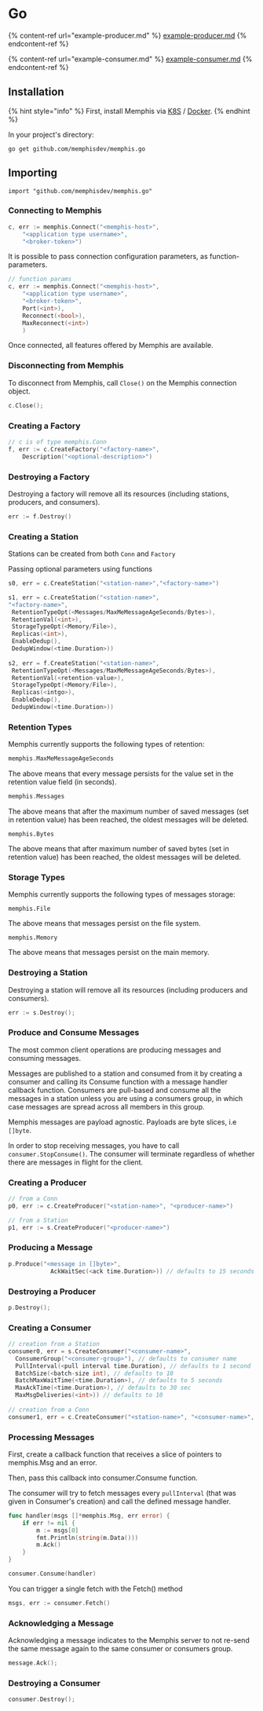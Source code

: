 # Go

{% content-ref url="example-producer.md" %}
[example-producer.md](example-producer.md)
{% endcontent-ref %}

{% content-ref url="example-consumer.md" %}
[example-consumer.md](example-consumer.md)
{% endcontent-ref %}

## Installation

{% hint style="info" %}
First, install Memphis via [K8S](../../deployment/kubernetes.md) / [Docker](../../deployment/docker-compose.md).
{% endhint %}

In your project's directory:

```
go get github.com/memphisdev/memphis.go
```

## Importing

```
import "github.com/memphisdev/memphis.go"
```

### Connecting to Memphis

```go
c, err := memphis.Connect("<memphis-host>", 
	"<application type username>", 
	"<broker-token>")
```

It is possible to pass connection configuration parameters, as function-parameters.

```go
// function params
c, err := memphis.Connect("<memphis-host>", 
	"<application type username>", 
	"<broker-token>",
	Port(<int>),       
	Reconnect(<bool>),
	MaxReconnect(<int>)
	)
```

Once connected, all features offered by Memphis are available.

### Disconnecting from Memphis

To disconnect from Memphis, call `Close()` on the Memphis connection object.

```go
c.Close();
```

### Creating a Factory

```go
// c is of type memphis.Conn
f, err := c.CreateFactory("<factory-name>", 
    Description("<optional-description>")
```

### Destroying a Factory

Destroying a factory will remove all its resources (including stations, producers, and consumers).

```go
err := f.Destroy()
```

### Creating a Station

Stations can be created from both `Conn` and `Factory`

Passing optional parameters using functions&#x20;

```go
s0, err = c.CreateStation("<station-name>","<factory-name>")

s1, err = c.CreateStation("<station-name>", 
"<factory-name>",
 RetentionTypeOpt(<Messages/MaxMeMessageAgeSeconds/Bytes>),
 RetentionVal(<int>), 
 StorageTypeOpt(<Memory/File>), 
 Replicas(<int>), 
 EnableDedup(), 
 DedupWindow(<time.Duration>))
 
s2, err = f.CreateStation("<station-name>", 
 RetentionTypeOpt(<Messages/MaxMeMessageAgeSeconds/Bytes>),
 RetentionVal(<retention-value>), 
 StorageTypeOpt(<Memory/File>), 
 Replicas(<intgo>), 
 EnableDedup(), 
 DedupWindow(<time.Duration>))
```

### Retention Types

Memphis currently supports the following types of retention:

```go
memphis.MaxMeMessageAgeSeconds
```

The above means that every message persists for the value set in the retention value field (in seconds).

```go
memphis.Messages
```

The above means that after the maximum number of saved messages (set in retention value) has been reached, the oldest messages will be deleted.

```
memphis.Bytes
```

The above means that after maximum number of saved bytes (set in retention value) has been reached, the oldest messages will be deleted.

### Storage Types

Memphis currently supports the following types of messages storage:

```
memphis.File
```

The above means that messages persist on the file system.

```
memphis.Memory
```

The above means that messages persist on the main memory.

### Destroying a Station

Destroying a station will remove all its resources (including producers and consumers).

```go
err := s.Destroy();
```

### Produce and Consume Messages

The most common client operations are producing messages and consuming messages.

Messages are published to a station and consumed from it by creating a consumer and calling its Consume function with a message handler callback function. Consumers are pull-based and consume all the messages in a station unless you are using a consumers group, in which case messages are spread across all members in this group.

Memphis messages are payload agnostic. Payloads are byte slices, i.e `[]byte`.

In order to stop receiving messages, you have to call `consumer.StopConsume()`. The consumer will terminate regardless of whether there are messages in flight for the client.

### Creating a Producer

```go
// from a Conn
p0, err := c.CreateProducer("<station-name>", "<producer-name>") 

// from a Station
p1, err := s.CreateProducer("<producer-name>")
```

### Producing a Message

```go
p.Produce("<message in []byte>",
            AckWaitSec(<ack time.Duration>)) // defaults to 15 seconds
```

### Destroying a Producer

```go
p.Destroy();
```

### Creating a Consumer

```go
// creation from a Station
consumer0, err = s.CreateConsumer("<consumer-name>",
  ConsumerGroup("<consumer-group>"), // defaults to consumer name
  PullInterval(<pull interval time.Duration), // defaults to 1 second
  BatchSize(<batch-size int), // defaults to 10
  BatchMaxWaitTime(<time.Duration>), // defaults to 5 seconds
  MaxAckTime(<time.Duration>), // defaults to 30 sec
  MaxMsgDeliveries(<int>)) // defaults to 10
  
// creation from a Conn
consumer1, err = c.CreateConsumer("<station-name>", "<consumer-name>", ...) 

```

### Processing Messages

First, create a callback function that receives a slice of pointers to memphis.Msg and an error.

Then, pass this callback into consumer.Consume function.

The consumer will try to fetch messages every `pullInterval` (that was given in Consumer's creation) and call the defined message handler.

```go
func handler(msgs []*memphis.Msg, err error) {
	if err != nil {
		m := msgs[0]
		fmt.Println(string(m.Data()))
		m.Ack()
	}
}

consumer.Consume(handler)
```

You can trigger a single fetch with the Fetch() method

```go
msgs, err := consumer.Fetch()
```

### Acknowledging a Message

Acknowledging a message indicates to the Memphis server to not re-send the same message again to the same consumer or consumers group.

```go
message.Ack();
```

### Destroying a Consumer

```go
consumer.Destroy();
```
